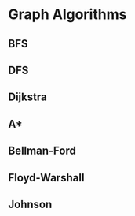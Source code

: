 # Graph Algorithms

## BFS

## DFS

## Dijkstra

## A*

## Bellman-Ford

## Floyd-Warshall

## Johnson